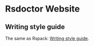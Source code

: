 # Rsdoctor Website

## Writing style guide

The same as Rspack: [Writing style guide](https://github.com/web-infra-dev/rspack/tree/main/website#writing-style-guide).
